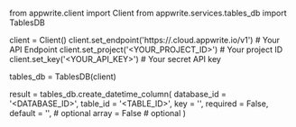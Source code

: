 from appwrite.client import Client
from appwrite.services.tables_db import TablesDB

client = Client()
client.set_endpoint('https://<REGION>.cloud.appwrite.io/v1') # Your API Endpoint
client.set_project('<YOUR_PROJECT_ID>') # Your project ID
client.set_key('<YOUR_API_KEY>') # Your secret API key

tables_db = TablesDB(client)

result = tables_db.create_datetime_column(
    database_id = '<DATABASE_ID>',
    table_id = '<TABLE_ID>',
    key = '',
    required = False,
    default = '', # optional
    array = False # optional
)

